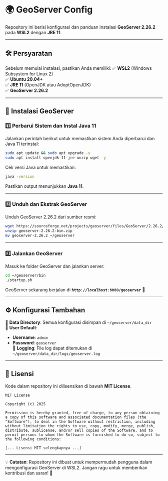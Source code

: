 # 🌍 GeoServer Config

Repository ini berisi konfigurasi dan panduan instalasi **GeoServer 2.26.2** pada **WSL2** dengan **JRE 11**.

---

## 🛠 Persyaratan
Sebelum memulai instalasi, pastikan Anda memiliki:
✅ **WSL2** (Windows Subsystem for Linux 2)  
✅ **Ubuntu 20.04+**  
✅ **JRE 11** (OpenJDK atau AdoptOpenJDK)  
✅ **GeoServer 2.26.2**  

---

## 🚀 Instalasi GeoServer

### 1️⃣ Perbarui Sistem dan Instal Java 11
Jalankan perintah berikut untuk memastikan sistem Anda diperbarui dan Java 11 terinstal:
```sh
sudo apt update && sudo apt upgrade -y
sudo apt install openjdk-11-jre unzip wget -y
```

Cek versi Java untuk memastikan:
```sh
java -version
```
Pastikan output menunjukkan **Java 11**.

---

### 2️⃣ Unduh dan Ekstrak GeoServer
Unduh GeoServer 2.26.2 dari sumber resmi:
```sh
wget https://sourceforge.net/projects/geoserver/files/GeoServer/2.26.2/geoserver-2.26.2-bin.zip
unzip geoserver-2.26.2-bin.zip
mv geoserver-2.26.2 ~/geoserver
```

---

### 3️⃣ Jalankan GeoServer
Masuk ke folder GeoServer dan jalankan server:
```sh
cd ~/geoserver/bin
./startup.sh
```

GeoServer sekarang berjalan di **`http://localhost:8080/geoserver`** 🎉

---

## ⚙️ Konfigurasi Tambahan
📂 **Data Directory**: Semua konfigurasi disimpan di `~/geoserver/data_dir`  
🔑 **User Default**:  
   - **Username**: `admin`  
   - **Password**: `geoserver`  
📝 **Logging**: File log dapat ditemukan di `~/geoserver/data_dir/logs/geoserver.log`

---

## 📜 Lisensi
Kode dalam repository ini dilisensikan di bawah **MIT License**.

```
MIT License

Copyright (c) 2025

Permission is hereby granted, free of charge, to any person obtaining a copy of this software and associated documentation files (the "Software"), to deal in the Software without restriction, including without limitation the rights to use, copy, modify, merge, publish, distribute, sublicense, and/or sell copies of the Software, and to permit persons to whom the Software is furnished to do so, subject to the following conditions:

[... Lisensi MIT selengkapnya ...]
```

---

💡 **Catatan**: Repository ini dibuat untuk mempermudah pengguna dalam mengonfigurasi GeoServer di WSL2. Jangan ragu untuk memberikan kontribusi dan saran! 🚀

